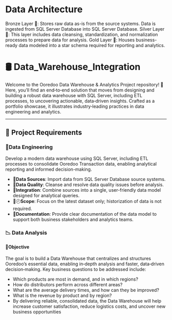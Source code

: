 # Data Architecture

Bronze Layer 🥉: Stores raw data as-is from the source systems. Data is ingested from SQL Server Database into SQL Server Database.
Silver Layer 🥈: This layer includes data cleansing, standardization, and normalization processes to prepare data for analysis.
Gold Layer 🥇: Houses business-ready data modeled into a star schema required for reporting and analytics.



# 🛢 Data_Warehouse_Integration

Welcome to the Ooredoo Data Warehouse & Analytics Project repository! 🚀
Here, you’ll find an end‑to‑end solution that moves from designing and building a robust data warehouse with SQL Server, including ETL processes, to uncovering actionable, data‑driven insights. Crafted as a portfolio showcase, it illustrates industry‑leading practices in data engineering and analytics.

---
## 🚀 Project Requirements

### 📐Data Engineering
Develop a modern data warehouse using SQL Server, including ETL processes to consolidate Ooredoo Transaction data, enabling analytical reporting and informed decision-making.
- 📨**Data Sources**: Import data from SQL Server Database source systems.
- 🚧**Data Quality**: Cleanse and resolve data quality issues before analysis.
- 🔄**Integration**: Combine sources into a single, user-friendly data model designed for analytical queries.
- 🚫🕗**Scope**: Focus on the latest dataset only; historization of data is not required.
- 📜**Documentation**: Provide clear documentation of the data model to support both business stakeholders and analytics teams.


###  📉 Data Analysis

#### 🎯Objective
The goal is to build a Data Warehouse that centralizes and structures Ooredoo’s essential data, enabling in‑depth analysis and faster, data‑driven decision‑making. Key business questions to be addressed include:

  - Which products are most in demand, and in which regions?
  - How do distributors perform across different areas?
  - What are the average delivery times, and how can they be improved?
  - What is the revenue by product and by region?
  - By delivering reliable, consolidated data, the Data Warehouse will help increase customer satisfaction, reduce logistics costs, and uncover new business opportunities

